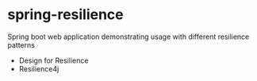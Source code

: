 # spring-resilience

Spring boot web application demonstrating usage with different resilience patterns

* Design for Resilience
* Resilience4j

